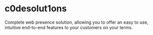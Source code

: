 # c0desolut1ons
Complete web presence solution, allowing you to offer an easy to use, intuitive end-to-end  features to your customers on your terms.
